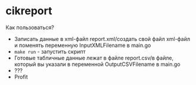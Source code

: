 # cikreport

Как пользоваться?
- Записать данные в xml-файл report.xml/создать свой файл xml-файл и поменять переменную InputXMLFilename в main.go
- `make run` - запустить скрипт
- Готовые табличные данные лежат в файле report.csv/в файле, который вы указали в переменной OutputCSVFilename в main.go
- ???
- Profit
